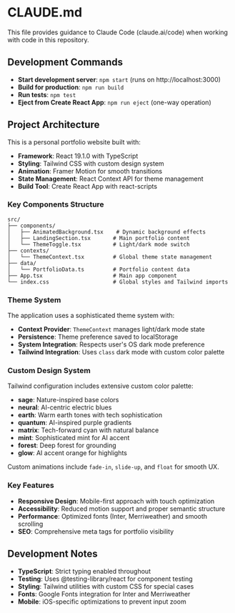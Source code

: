 # CLAUDE.md

This file provides guidance to Claude Code (claude.ai/code) when working with code in this repository.

## Development Commands

- **Start development server**: `npm start` (runs on http://localhost:3000)
- **Build for production**: `npm run build`
- **Run tests**: `npm test`
- **Eject from Create React App**: `npm run eject` (one-way operation)

## Project Architecture

This is a personal portfolio website built with:
- **Framework**: React 19.1.0 with TypeScript
- **Styling**: Tailwind CSS with custom design system
- **Animation**: Framer Motion for smooth transitions
- **State Management**: React Context API for theme management
- **Build Tool**: Create React App with react-scripts

### Key Components Structure

```
src/
├── components/
│   ├── AnimatedBackground.tsx    # Dynamic background effects
│   ├── LandingSection.tsx       # Main portfolio content
│   └── ThemeToggle.tsx          # Light/dark mode switch
├── contexts/
│   └── ThemeContext.tsx         # Global theme state management
├── data/
│   └── PortfolioData.ts         # Portfolio content data
├── App.tsx                      # Main app component
└── index.css                    # Global styles and Tailwind imports
```

### Theme System

The application uses a sophisticated theme system with:
- **Context Provider**: `ThemeContext` manages light/dark mode state
- **Persistence**: Theme preference saved to localStorage
- **System Integration**: Respects user's OS dark mode preference
- **Tailwind Integration**: Uses `class` dark mode with custom color palette

### Custom Design System

Tailwind configuration includes extensive custom color palette:
- **sage**: Nature-inspired base colors
- **neural**: AI-centric electric blues
- **earth**: Warm earth tones with tech sophistication
- **quantum**: AI-inspired purple gradients
- **matrix**: Tech-forward cyan with natural balance
- **mint**: Sophisticated mint for AI accent
- **forest**: Deep forest for grounding
- **glow**: AI accent orange for highlights

Custom animations include `fade-in`, `slide-up`, and `float` for smooth UX.

### Key Features

- **Responsive Design**: Mobile-first approach with touch optimization
- **Accessibility**: Reduced motion support and proper semantic structure
- **Performance**: Optimized fonts (Inter, Merriweather) and smooth scrolling
- **SEO**: Comprehensive meta tags for portfolio visibility

## Development Notes

- **TypeScript**: Strict typing enabled throughout
- **Testing**: Uses @testing-library/react for component testing
- **Styling**: Tailwind utilities with custom CSS for special cases
- **Fonts**: Google Fonts integration for Inter and Merriweather
- **Mobile**: iOS-specific optimizations to prevent input zoom